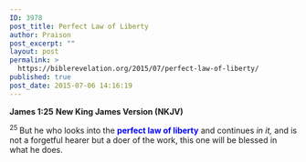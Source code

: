```yaml
---
ID: 3978
post_title: Perfect Law of Liberty
author: Praison
post_excerpt: ""
layout: post
permalink: >
  https://biblerevelation.org/2015/07/perfect-law-of-liberty/
published: true
post_date: 2015-07-06 14:16:19
---
```

<strong>James 1:25</strong>
<strong> New King James Version (NKJV)</strong>

<span id="en-NKJV-30292" class="text Jas-1-25"><sup class="versenum">25 </sup>But he who looks into the <span style="color: #0000ff;"><strong>perfect law of liberty</strong></span> and continues <i>in it,</i> and is not a forgetful hearer but a doer of the work, this one will be blessed in what he does.</span>